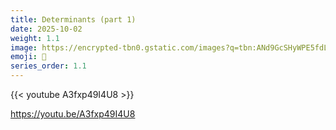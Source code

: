 ```yaml
---
title: Determinants (part 1)
date: 2025-10-02
weight: 1.1
image: https://encrypted-tbn0.gstatic.com/images?q=tbn:ANd9GcSHyWPE5fdL5Mt-K-yvbaceSS7gbUBprr0-QA&s
emoji: 📃
series_order: 1.1
---
```


{{< youtube A3fxp49I4U8 >}}

https://youtu.be/A3fxp49I4U8